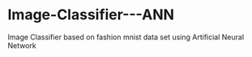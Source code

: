 # Image-Classifier---ANN
Image Classifier based on fashion mnist data set  using Artificial Neural Network
